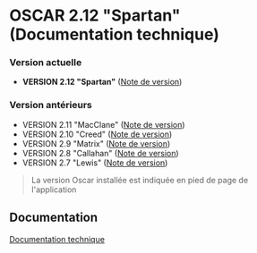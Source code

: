 # OSCAR 2.12 "Spartan" (Documentation technique)

### Version actuelle
- **VERSION 2.12 "Spartan"** ([Note de version](doc/versions/version-2.11.md))
  
### Version antérieurs
 - VERSION 2.11 "MacClane" ([Note de version](doc/versions/version-2.11.md))
 - VERSION 2.10 "Creed" ([Note de version](doc/versions/version-2.10.md))
 - VERSION 2.9 "Matrix" ([Note de version](doc/versions/version-2.9.md))
 - VERSION 2.8 "Callahan" ([Note de version](doc/versions/version-2.8.md))
 - VERSION 2.7 "Lewis" ([Note de version](doc/versions/version-2.7.md))
 
> La version Oscar installée est indiquée en pied de page de l'application 


## Documentation

[Documentation technique](doc/index.md)


